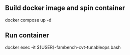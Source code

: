 ## Build docker image and spin container
docker compose up -d

## Run container
docker exec -it ${USER}-fambench-cvt-tunableops bash
